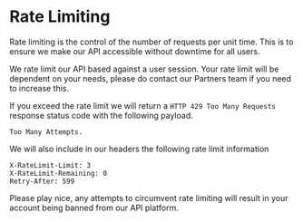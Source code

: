 # Rate Limiting

Rate limiting is the control of the number of requests per unit time. This is to ensure we make our API accessible without downtime for all users.

We rate limit our API based against a user session. Your rate limit will be dependent on your needs, please do contact our Partners team if you need to increase this. 

If you exceed the rate limit we will return a `HTTP 429 Too Many Requests` response status code with the following payload.

```
Too Many Attempts.
```

We will also include in our headers the following rate limit information

```
X-RateLimit-Limit: 3
X-RateLimit-Remaining: 0
Retry-After: 599
```

Please play nice, any attempts to circumvent rate limiting will result in your account being banned from our API platform.